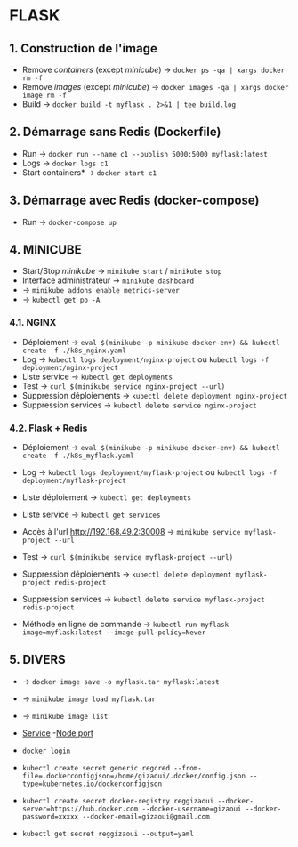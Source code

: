 # FLASK


## 1. Construction de l'image

- Remove *containers* (except *minicube*) -> `docker ps -qa | xargs docker rm -f`
- Remove *images* (except *minicube*) -> `docker images -qa | xargs docker image rm -f`
- Build -> `docker build -t myflask . 2>&1 | tee build.log`

## 2. Démarrage sans Redis (Dockerfile)

- Run -> `docker run --name c1 --publish 5000:5000 myflask:latest`
- Logs -> `docker logs c1`
- Start containers* -> `docker start c1`

## 3. Démarrage avec Redis (docker-compose)

- Run -> `docker-compose up`


## 4. MINICUBE

- Start/Stop *minikube* -> `minikube start` / `minikube stop`
- Interface administrateur -> `minikube dashboard`
- -> `minikube addons enable metrics-server`
- -> `kubectl get po -A`


### 4.1. NGINX

- Déploiement -> `eval $(minikube -p minikube docker-env) && kubectl create -f ./k8s_nginx.yaml`
- Log -> `kubectl logs deployment/nginx-project` ou `kubectl logs -f deployment/nginx-project`
- Liste service -> `kubectl get deployments`
- Test -> `curl $(minikube service nginx-project --url)`
- Suppression déploiements -> `kubectl delete deployment nginx-project`
- Suppression services -> `kubectl delete service nginx-project`

### 4.2. Flask + Redis

- Déploiement -> `eval $(minikube -p minikube docker-env) && kubectl create -f ./k8s_myflask.yaml`
- Log -> `kubectl logs deployment/myflask-project` ou `kubectl logs -f deployment/myflask-project`
- Liste déploiement -> `kubectl get deployments`
- Liste service -> `kubectl get services`
- Accès à l'url http://192.168.49.2:30008 -> `minikube service myflask-project --url` 
- Test -> `curl $(minikube service myflask-project --url)`
- Suppression déploiements -> `kubectl delete deployment myflask-project redis-project`
- Suppression services -> `kubectl delete service myflask-project redis-project`

- Méthode en ligne de commande -> `kubectl run myflask --image=myflask:latest --image-pull-policy=Never`


## 5. DIVERS

- -> `docker image save -o myflask.tar myflask:latest`
- -> `minikube image load myflask.tar`
- -> `minikube image list`


- [Service](https://kubernetes.io/docs/concepts/services-networking/service/)
    -[Node port](https://kubernetes.io/docs/concepts/services-networking/service/#type-nodeport)

- `docker login`
- `kubectl create secret generic regcred --from-file=.dockerconfigjson=/home/gizaoui/.docker/config.json --type=kubernetes.io/dockerconfigjson`
- `kubectl create secret docker-registry reggizaoui --docker-server=https://hub.docker.com --docker-username=gizaoui --docker-password=xxxxx --docker-email=gizaoui@gmail.com`
- `kubectl get secret reggizaoui --output=yaml`

